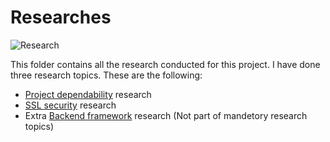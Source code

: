 # Researches
![Research](https://www.wsu.ac.za/images/2020/04/15/reseach.jpg)

This folder contains all the research conducted for this project. I have done three research topics. These are the following:
- [Project dependability](./Dependability%20Research.md) research
- [SSL security](./SSL%20Security%20Research.md) research
- Extra [Backend framework](./Backend%20Framework%20Research.md) research (Not part of mandetory research topics)